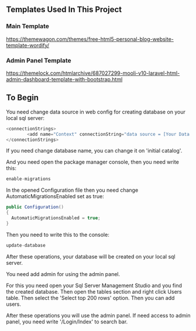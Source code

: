 ## Templates Used In This Project
### Main Template
https://themewagon.com/themes/free-html5-personal-blog-website-template-wordify/

### Admin Panel Template
https://themelock.com/htmlarchive/687027299-mooli-v10-laravel-html-admin-dashboard-template-with-bootstrap.html

## To Begin
You need change data source in web config for creating database on your local sql server:

```csharp
<connectionStrings>
		<add name="Context" connectionString="data source = [Your Data Source]; initial catalog = personal-blog; integrated security = true;" providerName="System.Data.SqlClient" />
</connectionStrings>
```

If you need change database name, you can change it on 'initial catalog'.

And you need open the package manager console, then you need write this:

  ```csharp
enable-migrations
```
In the opened Configuration file then you need change AutomaticMigrationsEnabled set as true:

  ```csharp
public Configuration()
{
    AutomaticMigrationsEnabled = true;
}
```
Then you need to write this to the console:

  ```csharp
update-database
```

After these operations, your database will be created on your local sql server.

You need add admin for using the admin panel.

For this you need open your Sql Server Management Studio and you find the created database. Then open the tables section and right click Users table. Then select the 'Select top 200 rows' option. Then you can add users.

After these operations you will use the admin panel. If need access to admin panel, you need write '/Login/Index' to search bar.
